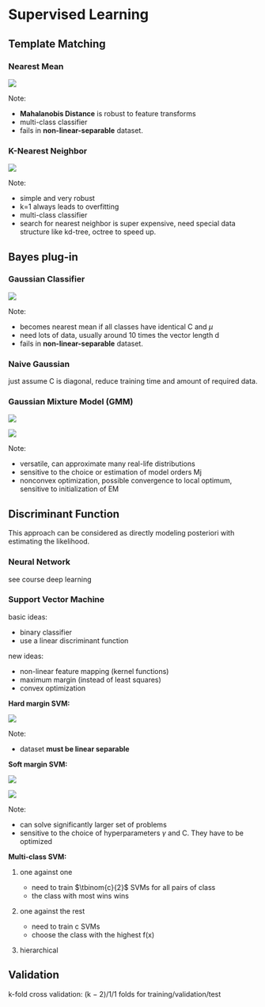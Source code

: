 # Supervised Learning

## Template Matching

### Nearest Mean

![](pics/nearest_mean.png)

Note:

- **Mahalanobis Distance** is robust to feature transforms
- multi-class classifier
- fails in **non-linear-separable** dataset.

### K-Nearest Neighbor

![](pics/k_nearesr_neighbor.png)

Note:

- simple and very robust
- k=1 always leads to overfitting
- multi-class classifier
- search for nearest neighbor is super expensive, need special data structure like kd-tree, octree to speed up.

## Bayes plug-in

### Gaussian Classifier

![](pics/gaussian_classifier.png)

Note:

- becomes nearest mean if all classes have identical C and $\mu$
- need lots of data, usually around 10 times the vector length d
- fails in **non-linear-separable** dataset.

### Naive Gaussian

just assume C is diagonal, reduce training time and amount of required data.

### Gaussian Mixture Model (GMM)

![](pics/GMM_0.png)

![](pics/GMM_1.png)

Note:

- versatile, can approximate many real-life distributions
- sensitive to the choice or estimation of model orders Mj
- nonconvex optimization, possible convergence to local optimum, sensitive to initialization of EM

## Discriminant Function

This approach can be considered as directly modeling posteriori with estimating the likelihood.

### Neural Network

see course deep learning

### Support Vector Machine

basic ideas:

- binary classifier
- use a linear discriminant function

new ideas:

- non-linear feature mapping (kernel functions)
- maximum margin (instead of least squares)
- convex optimization

**Hard margin SVM:**

![](pics/hard_SVM.png)

Note:

- dataset **must be linear separable**

**Soft margin SVM:**

![](pics/soft_SVM.png)

![](pics/soft_SVM_2.png)

Note:

- can solve significantly larger set of problems
- sensitive to the choice of hyperparameters $\gamma$ and C. They have to be optimized

**Multi-class SVM:** 

1. one against one
   - need to train $\tbinom{c}{2}$ SVMs for all pairs of class
   - the class with most wins wins

2. one against the rest
   - need to train c SVMs
   - choose the class with the highest f(x)

3. hierarchical


## Validation

k-fold cross validation: (k − 2)/1/1 folds for training/validation/test